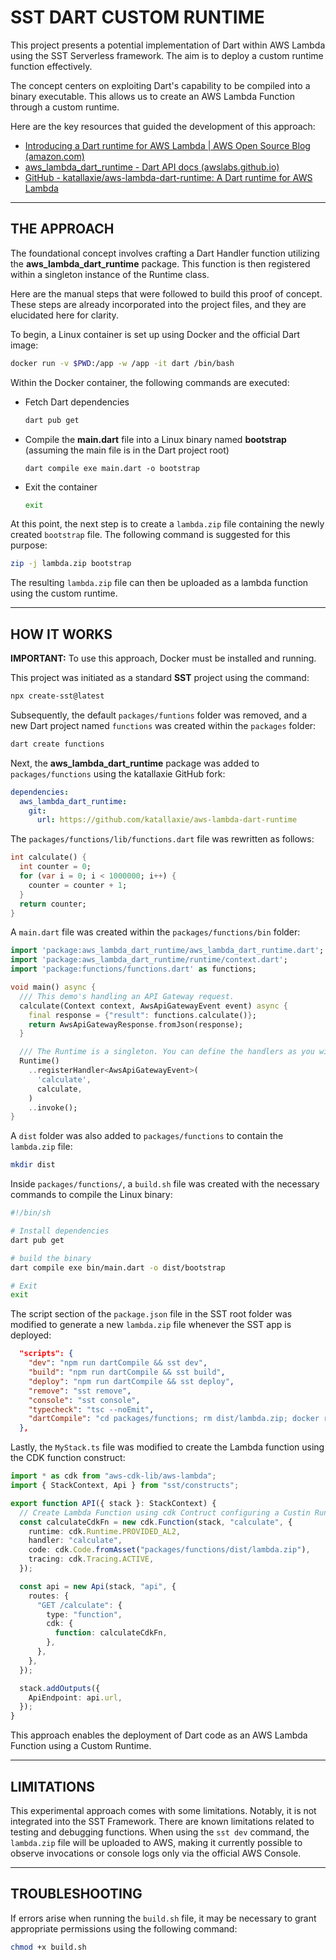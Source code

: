 # SST DART CUSTOM RUNTIME

This project presents a potential implementation of Dart within AWS Lambda using the SST Serverless framework. The aim is to deploy a custom runtime function effectively.

The concept centers on exploiting Dart's capability to be compiled into a binary executable. This allows us to create an AWS Lambda Function through a custom runtime.

Here are the key resources that guided the development of this approach:

- [Introducing a Dart runtime for AWS Lambda | AWS Open Source Blog (amazon.com)](https://aws.amazon.com/it/blogs/opensource/introducing-a-dart-runtime-for-aws-lambda/)
- [aws_lambda_dart_runtime - Dart API docs (awslabs.github.io)](https://awslabs.github.io/aws-lambda-dart-runtime/)
- [GitHub - katallaxie/aws-lambda-dart-runtime: A Dart runtime for AWS Lambda](https://github.com/katallaxie/aws-lambda-dart-runtime/)

---

## THE APPROACH

The foundational concept involves crafting a Dart Handler function utilizing the **aws_lambda_dart_runtime** package. This function is then registered within a singleton instance of the Runtime class.

Here are the manual steps that were followed to build this proof of concept. These steps are already incorporated into the project files, and they are elucidated here for clarity.

To begin, a Linux container is set up using Docker and the official Dart image:

```bash
docker run -v $PWD:/app -w /app -it dart /bin/bash
```

Within the Docker container, the following commands are executed:

- Fetch Dart dependencies

  ```bash
  dart pub get
  ```

- Compile the **main.dart** file into a Linux binary named **bootstrap** (assuming the main file is in the Dart project root)

  ```bas
  dart compile exe main.dart -o bootstrap
  ```

- Exit the container

  ```bash
  exit
  ```

At this point, the next step is to create a `lambda.zip` file containing the newly created `bootstrap` file. The following command is suggested for this purpose:

```bash
zip -j lambda.zip bootstrap
```

The resulting `lambda.zip` file can then be uploaded as a lambda function using the custom runtime.

---

## HOW IT WORKS

**IMPORTANT:** To use this approach, Docker must be installed and running.

This project was initiated as a standard **SST** project using the command:

```bash
npx create-sst@latest
```

Subsequently, the default `packages/funtions` folder was removed, and a new Dart project named `functions` was created within the `packages` folder:

```bash
dart create functions
```

Next, the **aws_lambda_dart_runtime** package was added to `packages/functions` using the katallaxie GitHub fork:

```yaml
dependencies:
  aws_lambda_dart_runtime:
    git:
      url: https://github.com/katallaxie/aws-lambda-dart-runtime
```

The `packages/functions/lib/functions.dart` file was rewritten as follows:

```dart
int calculate() {
  int counter = 0;
  for (var i = 0; i < 1000000; i++) {
    counter = counter + 1;
  }
  return counter;
}

```

A `main.dart` file was created within the `packages/functions/bin` folder:

```dart
import 'package:aws_lambda_dart_runtime/aws_lambda_dart_runtime.dart';
import 'package:aws_lambda_dart_runtime/runtime/context.dart';
import 'package:functions/functions.dart' as functions;

void main() async {
  /// This demo's handling an API Gateway request.
  calculate(Context context, AwsApiGatewayEvent event) async {
    final response = {"result": functions.calculate()};
    return AwsApiGatewayResponse.fromJson(response);
  }

  /// The Runtime is a singleton. You can define the handlers as you wish.
  Runtime()
    ..registerHandler<AwsApiGatewayEvent>(
      'calculate',
      calculate,
    )
    ..invoke();
}
```

A `dist` folder was also added to `packages/functions` to contain the `lambda.zip` file:

```bash
mkdir dist
```

Inside `packages/functions/`, a `build.sh` file was created with the necessary commands to compile the Linux binary:

```bash
#!/bin/sh

# Install dependencies
dart pub get

# build the binary
dart compile exe bin/main.dart -o dist/bootstrap

# Exit
exit
```

The script section of the `package.json` file in the SST root folder was modified to generate a new `lambda.zip` file whenever the SST app is deployed:

```json
  "scripts": {
    "dev": "npm run dartCompile && sst dev",
    "build": "npm run dartCompile && sst build",
    "deploy": "npm run dartCompile && sst deploy",
    "remove": "sst remove",
    "console": "sst console",
    "typecheck": "tsc --noEmit",
    "dartCompile": "cd packages/functions; rm dist/lambda.zip; docker run -v $PWD:/app -w /app -it --entrypoint ./build.sh dart; cd dist; zip -j lambda.zip bootstrap; cd .. ; rm dist/bootstrap;dart pub get; cd ..; cd .."
  },
```

Lastly, the `MyStack.ts` file was modified to create the Lambda function using the CDK function construct:

```typescript
import * as cdk from "aws-cdk-lib/aws-lambda";
import { StackContext, Api } from "sst/constructs";

export function API({ stack }: StackContext) {
  // Create Lambda Function using cdk Contruct configuring a Custin Runtime and uploading the binary generated from dart file
  const calculateCdkFn = new cdk.Function(stack, "calculate", {
    runtime: cdk.Runtime.PROVIDED_AL2,
    handler: "calculate",
    code: cdk.Code.fromAsset("packages/functions/dist/lambda.zip"),
    tracing: cdk.Tracing.ACTIVE,
  });

  const api = new Api(stack, "api", {
    routes: {
      "GET /calculate": {
        type: "function",
        cdk: {
          function: calculateCdkFn,
        },
      },
    },
  });

  stack.addOutputs({
    ApiEndpoint: api.url,
  });
}
```

This approach enables the deployment of Dart code as an AWS Lambda Function using a Custom Runtime.

---

## LIMITATIONS

This experimental approach comes with some limitations. Notably, it is not integrated into the SST Framework. There are known limitations related to testing and debugging functions. When using the `sst dev` command, the `lambda.zip` file will be uploaded to AWS, making it currently possible to observe invocations or console logs only via the official AWS Console.

---

## TROUBLESHOOTING

If errors arise when running the `build.sh` file, it may be necessary to grant appropriate permissions using the following command:

```bash
chmod +x build.sh
```
